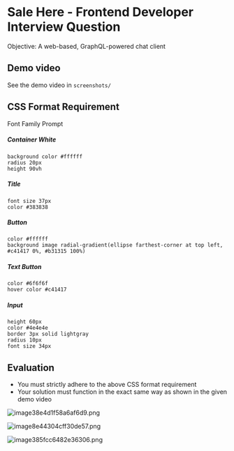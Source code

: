 # Sale Here - Frontend Developer Interview Question

Objective: A web-based, GraphQL-powered chat client

## Demo video

See the demo video in `screenshots/`

## CSS Format Requirement

Font Family Prompt

##### Container White

    background color #ffffff
    radius 20px
    height 90vh

##### Title

    font size 37px
    color #383838

##### Button

    color #ffffff
    background image radial-gradient(ellipse farthest-corner at top left, #c41417 0%, #b31315 100%)

##### Text Button

    color #6f6f6f
    hover color #c41417

##### Input

    height 60px
    color #4e4e4e
    border 3px solid lightgray
    radius 10px
    font size 34px

## Evaluation

- You must strictly adhere to the above CSS format requirement
- Your solution must function in the exact same way as shown in the given demo video

![image38e4d1f58a6af6d9.png](https://img2.pic.in.th/pic/image38e4d1f58a6af6d9.png)

![image8e44304cff30de57.png](https://img2.pic.in.th/pic/image8e44304cff30de57.png)

![image385fcc6482e36306.png](https://img5.pic.in.th/file/secure-sv1/image385fcc6482e36306.png)
